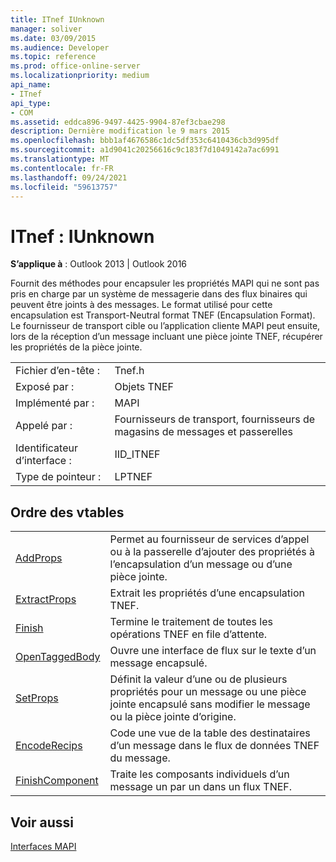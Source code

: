 ```yaml
---
title: ITnef IUnknown
manager: soliver
ms.date: 03/09/2015
ms.audience: Developer
ms.topic: reference
ms.prod: office-online-server
ms.localizationpriority: medium
api_name:
- ITnef
api_type:
- COM
ms.assetid: eddca896-9497-4425-9904-87ef3cbae298
description: Dernière modification le 9 mars 2015
ms.openlocfilehash: bbb1af4676586c1dc5df353c6410436cb3d995df
ms.sourcegitcommit: a1d9041c20256616c9c183f7d1049142a7ac6991
ms.translationtype: MT
ms.contentlocale: fr-FR
ms.lasthandoff: 09/24/2021
ms.locfileid: "59613757"
---
```

# <a name="itnef--iunknown"></a>ITnef : IUnknown

  
  
**S’applique à** : Outlook 2013 | Outlook 2016 
  
Fournit des méthodes pour encapsuler les propriétés MAPI qui ne sont pas pris en charge par un système de messagerie dans des flux binaires qui peuvent être joints à des messages. Le format utilisé pour cette encapsulation est Transport-Neutral format TNEF (Encapsulation Format). Le fournisseur de transport cible ou l’application cliente MAPI peut ensuite, lors de la réception d’un message incluant une pièce jointe TNEF, récupérer les propriétés de la pièce jointe.
  
|||
|:-----|:-----|
|Fichier d’en-tête :  <br/> |Tnef.h  <br/> |
|Exposé par :  <br/> |Objets TNEF  <br/> |
|Implémenté par :  <br/> |MAPI  <br/> |
|Appelé par :  <br/> |Fournisseurs de transport, fournisseurs de magasins de messages et passerelles  <br/> |
|Identificateur d’interface :  <br/> |IID_ITNEF  <br/> |
|Type de pointeur :  <br/> |LPTNEF  <br/> |
   
## <a name="vtable-order"></a>Ordre des vtables

|||
|:-----|:-----|
|[AddProps](itnef-addprops.md) <br/> |Permet au fournisseur de services d’appel ou à la passerelle d’ajouter des propriétés à l’encapsulation d’un message ou d’une pièce jointe.  <br/> |
|[ExtractProps](itnef-extractprops.md) <br/> |Extrait les propriétés d’une encapsulation TNEF.  <br/> |
|[Finish](itnef-finish.md) <br/> |Termine le traitement de toutes les opérations TNEF en file d’attente.  <br/> |
|[OpenTaggedBody](itnef-opentaggedbody.md) <br/> |Ouvre une interface de flux sur le texte d’un message encapsulé.  <br/> |
|[SetProps](itnef-setprops.md) <br/> |Définit la valeur d’une ou de plusieurs propriétés pour un message ou une pièce jointe encapsulé sans modifier le message ou la pièce jointe d’origine.  <br/> |
|[EncodeRecips](itnef-encoderecips.md) <br/> |Code une vue de la table des destinataires d’un message dans le flux de données TNEF du message.  <br/> |
|[FinishComponent](itnef-finishcomponent.md) <br/> |Traite les composants individuels d’un message un par un dans un flux TNEF.  <br/> |
   
## <a name="see-also"></a>Voir aussi



[Interfaces MAPI](mapi-interfaces.md)

